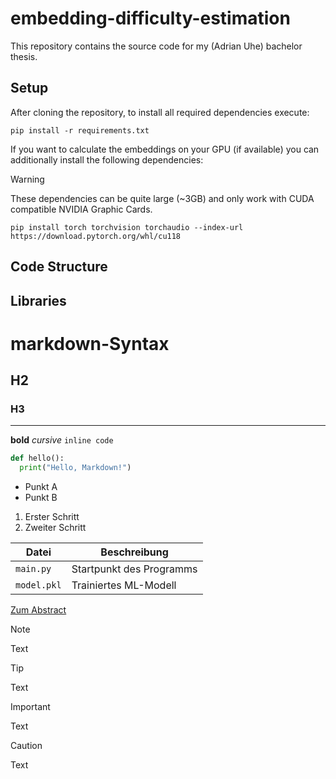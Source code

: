# embedding-difficulty-estimation
This repository contains the source code for my (Adrian Uhe) bachelor thesis.
## Setup
After cloning the repository, to install all required dependencies execute:
```
pip install -r requirements.txt
```
If you want to calculate the embeddings on your GPU (if available) you can additionally install the following dependencies:
> [!WARNING]
> These dependencies can be quite large (~3GB) and only work with CUDA compatible NVIDIA Graphic Cards.

```
pip install torch torchvision torchaudio --index-url https://download.pytorch.org/whl/cu118
```

## Code Structure
## Libraries

# markdown-Syntax
## H2
### H3

---

**bold**
*cursive*
`inline code`

```python 
def hello(): 
  print("Hello, Markdown!")
```

- Punkt A
- Punkt B

1. Erster Schritt
2. Zweiter Schritt

| Datei            | Beschreibung              |
|------------------|---------------------------|
| `main.py`        | Startpunkt des Programms  |
| `model.pkl`      | Trainiertes ML-Modell     |

[Zum Abstract](#abstract)

> [!NOTE]
> Text

> [!TIP]
> Text



> [!IMPORTANT]
> Text

> [!CAUTION]
> Text
